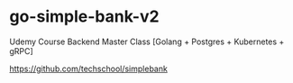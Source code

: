 # go-simple-bank-v2
Udemy Course  Backend Master Class [Golang + Postgres + Kubernetes + gRPC]

https://github.com/techschool/simplebank